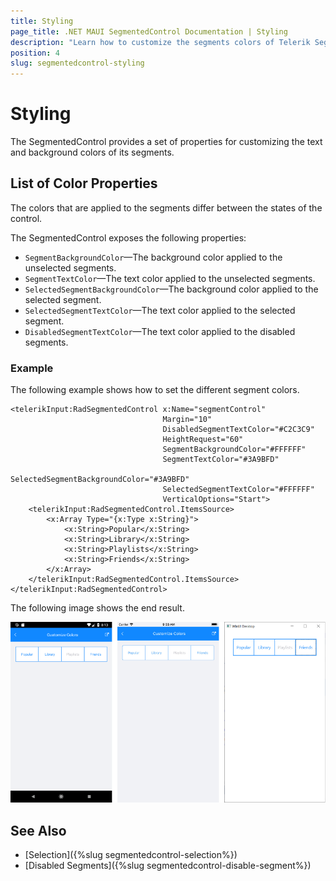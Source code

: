 ```yaml
---
title: Styling
page_title: .NET MAUI SegmentedControl Documentation | Styling
description: "Learn how to customize the segments colors of Telerik SegmentedControl for .NET MAUI control."
position: 4
slug: segmentedcontrol-styling
---
```


# Styling

The SegmentedControl provides a set of properties for customizing the text and background colors of its segments.

## List of Color Properties

The colors that are applied to the segments differ between the states of the control.

The SegmentedControl exposes the following properties:

- `SegmentBackgroundColor`&mdash;The background color applied to the unselected segments.
- `SegmentTextColor`&mdash;The text color applied to the unselected segments.
- `SelectedSegmentBackgroundColor`&mdash;The background color applied to the selected segment.
- `SelectedSegmentTextColor`&mdash;The text color applied to the selected segment.
- `DisabledSegmentTextColor`&mdash;The text color applied to the disabled segments.

### Example

The following example shows how to set the different segment colors.

```XAML
<telerikInput:RadSegmentedControl x:Name="segmentControl"
                                  Margin="10"
                                  DisabledSegmentTextColor="#C2C3C9"
                                  HeightRequest="60"
                                  SegmentBackgroundColor="#FFFFFF"
                                  SegmentTextColor="#3A9BFD"
                                  SelectedSegmentBackgroundColor="#3A9BFD"
                                  SelectedSegmentTextColor="#FFFFFF"
                                  VerticalOptions="Start">
    <telerikInput:RadSegmentedControl.ItemsSource>
        <x:Array Type="{x:Type x:String}">
            <x:String>Popular</x:String>
            <x:String>Library</x:String>
            <x:String>Playlists</x:String>
            <x:String>Friends</x:String>
        </x:Array>
    </telerikInput:RadSegmentedControl.ItemsSource>
</telerikInput:RadSegmentedControl>
```


The following image shows the end result.

![SegmentedControl colors customization](images/segmentcontrol-features-customizecolors-0.png)

## See Also

- [Selection]({%slug segmentedcontrol-selection%})
- [Disabled Segments]({%slug segmentedcontrol-disable-segment%})
